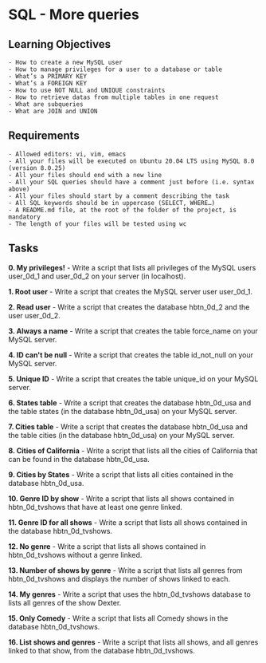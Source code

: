 # SQL - More queries

## Learning Objectives
```
- How to create a new MySQL user
- How to manage privileges for a user to a database or table
- What’s a PRIMARY KEY
- What’s a FOREIGN KEY
- How to use NOT NULL and UNIQUE constraints
- How to retrieve datas from multiple tables in one request
- What are subqueries
- What are JOIN and UNION
```

## Requirements
```
- Allowed editors: vi, vim, emacs
- All your files will be executed on Ubuntu 20.04 LTS using MySQL 8.0 (version 8.0.25)
- All your files should end with a new line
- All your SQL queries should have a comment just before (i.e. syntax above)
- All your files should start by a comment describing the task
- All SQL keywords should be in uppercase (SELECT, WHERE…)
- A README.md file, at the root of the folder of the project, is mandatory
- The length of your files will be tested using wc
```

## Tasks

**0. My privileges!** - Write a script that lists all privileges of the MySQL users user_0d_1 and user_0d_2 on your server (in localhost).

**1. Root user** - Write a script that creates the MySQL server user user_0d_1.

**2. Read user** - Write a script that creates the database hbtn_0d_2 and the user user_0d_2.

**3. Always a name** - Write a script that creates the table force_name on your MySQL server.

**4. ID can't be null** - Write a script that creates the table id_not_null on your MySQL server.

**5. Unique ID** - Write a script that creates the table unique_id on your MySQL server.

**6. States table** - Write a script that creates the database hbtn_0d_usa and the table states (in the database hbtn_0d_usa) on your MySQL server.

**7. Cities table** - Write a script that creates the database hbtn_0d_usa and the table cities (in the database hbtn_0d_usa) on your MySQL server.

**8. Cities of California** - Write a script that lists all the cities of California that can be found in the database hbtn_0d_usa.

**9. Cities by States** - Write a script that lists all cities contained in the database hbtn_0d_usa.

**10. Genre ID by show** - Write a script that lists all shows contained in hbtn_0d_tvshows that have at least one genre linked.

**11. Genre ID for all shows** - Write a script that lists all shows contained in the database hbtn_0d_tvshows.

**12. No genre** - Write a script that lists all shows contained in hbtn_0d_tvshows without a genre linked.

**13. Number of shows by genre** - Write a script that lists all genres from hbtn_0d_tvshows and displays the number of shows linked to each.

**14. My genres** - Write a script that uses the hbtn_0d_tvshows database to lists all genres of the show Dexter.

**15. Only Comedy** - Write a script that lists all Comedy shows in the database hbtn_0d_tvshows.

**16. List shows and genres** - Write a script that lists all shows, and all genres linked to that show, from the database hbtn_0d_tvshows.
